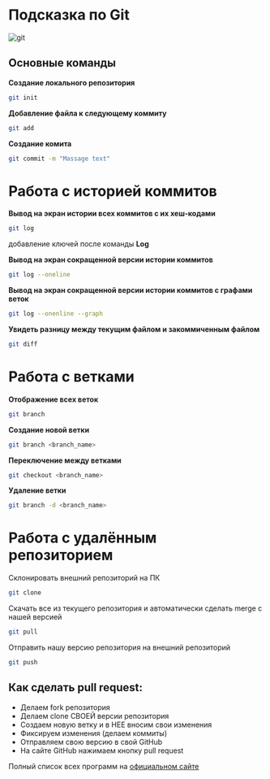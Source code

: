 # Подсказка по Git
![git](https://cdn-icons-png.flaticon.com/512/25/25231.png)

## Основные команды
**Создание локального репозитория**
```sh
git init
```

**Добавление файла к следующему коммиту**
```sh
git add
```

**Создание комита**
```sh
git commit -m "Massage text"
```
# Работа с историей коммитов

**Вывод на экран истории всех коммитов с их хеш-кодами**
```sh
git log
```
добавление ключей после команды __Log__

**Вывод на экран сокращенной версии истории коммитов**
```sh
git log --oneline
```

**Вывод на экран сокращенной версии истории коммитов с графами веток**
```sh
git log --onenline --graph
```

**Увидеть разницу между текущим файлом и закоммиченным файлом**
```sh
git diff
```
# Работа с ветками
**Отображение всех веток**
```sh
git branch
```

**Создание новой ветки**
```sh
git branch <branch_name>
```
**Переключение между ветками**
```sh
git checkout <branch_name> 
```
**Удаление ветки**
```sh
git branch -d <branch_name>
```

# Работа с удалённым репозиторием

Склонировать внешний репозиторий на ПК

```sh
git clone
```

Cкачать все из текущего репозитория и автоматически
сделать merge с нашей версией
```sh
git pull
```
Отправить нашу версию репозитория на внешний
репозиторий
```sh
git push
```
## Как сделать pull request:
* Делаем fork репозитория
* Делаем clone СВОЕЙ версии репозитория
* Создаем новую ветку и в НЕЕ вносим свои изменения
* Фиксируем изменения (делаем коммиты)
* Отправляем свою версию в свой GitHub
* На сайте GitHub нажимаем кнопку pull request 

Полный список всех программ на [официальном сайте](https://git-scm.com/book/ru/v2 )